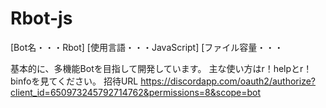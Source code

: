 # Rbot-js
[Bot名・・・Rbot]
[使用言語・・・JavaScript]
[ファイル容量・・・

基本的に、多機能Botを目指して開発しています。
主な使い方はr！helpとr！binfoを見てください。
招待URL
https://discordapp.com/oauth2/authorize?client_id=650973245792714762&permissions=8&scope=bot
